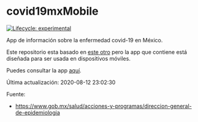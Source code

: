 
<!-- README.md is generated from README.Rmd. Please edit that file -->

# covid19mxMobile

<!-- badges: start -->

[![Lifecycle:
experimental](https://img.shields.io/badge/lifecycle-experimental-orange.svg)](https://www.tidyverse.org/lifecycle/#experimental)
<!-- badges: end -->

App de información sobre la enfermedad covid-19 en México.

Este repositorio esta basado en [este
otro](https://github.com/alberto-mateos-mo/covid19mx) pero la app que
contiene está diseñada para ser usada en dispositivos móviles.

Puedes consultar la app
[aquí](https://davidmateos.shinyapps.io/covid19mxMobile/).

Última actualización: 2020-08-12 23:02:30

Fuente:

  - <https://www.gob.mx/salud/acciones-y-programas/direccion-general-de-epidemiologia>
